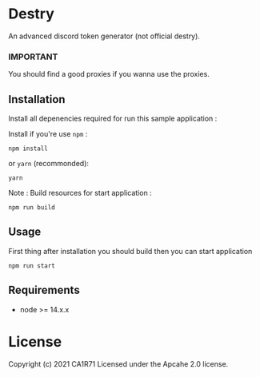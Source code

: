 # Destry

An advanced discord token generator (not official destry).

### IMPORTANT
You should find a good proxies if you wanna use the proxies.

## Installation

Install all depenencies required for run this sample application :

Install if you're use `npm` :

```
npm install
```

or `yarn` (recommonded):

```
yarn
```

Note : Build resources for start application :

```
npm run build
```

## Usage

First thing after installation you should build then you can start application

```
npm run start
```

## Requirements

- node >= 14.x.x

# License

Copyright (c) 2021 CA1R71 Licensed under the Apcahe 2.0 license.
